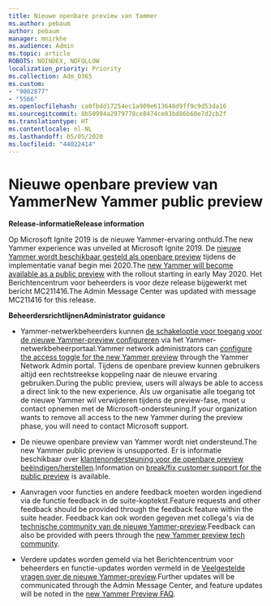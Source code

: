 ```yaml
---
title: Nieuwe openbare preview van Yammer
ms.author: pebaum
author: pebaum
manager: mnirkhe
ms.audience: Admin
ms.topic: article
ROBOTS: NOINDEX, NOFOLLOW
localization_priority: Priority
ms.collection: Adm_O365
ms.custom:
- "9002877"
- "5566"
ms.openlocfilehash: ca0fbdd17254ec1a909e613648d9ff9c9d53da16
ms.sourcegitcommit: 8b50994a2979778ce8474ce83bd86b60e7d2cb2f
ms.translationtype: HT
ms.contentlocale: nl-NL
ms.lasthandoff: 05/05/2020
ms.locfileid: "44022414"
---
```

# <a name="new-yammer-public-preview"></a><span data-ttu-id="d0ac8-102">Nieuwe openbare preview van Yammer</span><span class="sxs-lookup"><span data-stu-id="d0ac8-102">New Yammer public preview</span></span>

<span data-ttu-id="d0ac8-103">**Release-informatie**</span><span class="sxs-lookup"><span data-stu-id="d0ac8-103">**Release information**</span></span>

<span data-ttu-id="d0ac8-104">Op Microsoft Ignite 2019 is de nieuwe Yammer-ervaring onthuld.</span><span class="sxs-lookup"><span data-stu-id="d0ac8-104">The new Yammer experience was unveiled at Microsoft Ignite 2019.</span></span> <span data-ttu-id="d0ac8-105">De [nieuwe Yammer wordt beschikbaar gesteld als openbare preview](https://docs.microsoft.com/yammer/get-started-with-yammer/newyammer-faq) tijdens de implementatie vanaf begin mei 2020.</span><span class="sxs-lookup"><span data-stu-id="d0ac8-105">The [new Yammer will become available as a public preview](https://docs.microsoft.com/yammer/get-started-with-yammer/newyammer-faq) with the rollout starting in early May 2020.</span></span> <span data-ttu-id="d0ac8-106">Het Berichtencentrum voor beheerders is voor deze release bijgewerkt met bericht MC211416.</span><span class="sxs-lookup"><span data-stu-id="d0ac8-106">The Admin Message Center was updated with message MC211416 for this release.</span></span>

<span data-ttu-id="d0ac8-107">**Beheerdersrichtlijnen**</span><span class="sxs-lookup"><span data-stu-id="d0ac8-107">**Administrator guidance**</span></span>

- <span data-ttu-id="d0ac8-108">Yammer-netwerkbeheerders kunnen [de schakeloptie voor toegang voor de nieuwe Yammer-preview configureren](https://docs.microsoft.com/yammer/get-started-with-yammer/administrative-settings-opt-in-newyammer) via het Yammer-netwerkbeheerportaal.</span><span class="sxs-lookup"><span data-stu-id="d0ac8-108">Yammer network administrators can [configure the access toggle for the new Yammer preview](https://docs.microsoft.com/yammer/get-started-with-yammer/administrative-settings-opt-in-newyammer) through the Yammer Network Admin portal.</span></span> <span data-ttu-id="d0ac8-109">Tijdens de openbare preview kunnen gebruikers altijd een rechtstreekse koppeling naar de nieuwe ervaring gebruiken.</span><span class="sxs-lookup"><span data-stu-id="d0ac8-109">During the public preview, users will always be able to access a direct link to the new experience.</span></span> <span data-ttu-id="d0ac8-110">Als uw organisatie alle toegang tot de nieuwe Yammer wil verwijderen tijdens de preview-fase, moet u contact opnemen met de Microsoft-ondersteuning.</span><span class="sxs-lookup"><span data-stu-id="d0ac8-110">If your organization wants to remove all access to the new Yammer during the preview phase, you will need to contact Microsoft support.</span></span>

- <span data-ttu-id="d0ac8-111">De nieuwe openbare preview van Yammer wordt niet ondersteund.</span><span class="sxs-lookup"><span data-stu-id="d0ac8-111">The new Yammer public preview is unsupported.</span></span> <span data-ttu-id="d0ac8-112">Er is informatie beschikbaar over [klantenondersteuning voor de openbare preview beëindigen/herstellen](https://docs.microsoft.com/yammer/get-started-with-yammer/newyammer-faq#yammer-preview-customer-support).</span><span class="sxs-lookup"><span data-stu-id="d0ac8-112">Information on [break/fix customer support for the public preview](https://docs.microsoft.com/yammer/get-started-with-yammer/newyammer-faq#yammer-preview-customer-support) is available.</span></span>

- <span data-ttu-id="d0ac8-113">Aanvragen voor functies en andere feedback moeten worden ingediend via de functie feedback in de suite-koptekst.</span><span class="sxs-lookup"><span data-stu-id="d0ac8-113">Feature requests and other feedback should be provided through the feedback feature within the suite header.</span></span> <span data-ttu-id="d0ac8-114">Feedback kan ook worden gegeven met collega's via de [technische community van de nieuwe Yammer-preview](https://techcommunity.microsoft.com/t5/new-yammer-preview/bd-p/NewYammerPreview).</span><span class="sxs-lookup"><span data-stu-id="d0ac8-114">Feedback can also be provided with peers through the [new Yammer preview tech community](https://techcommunity.microsoft.com/t5/new-yammer-preview/bd-p/NewYammerPreview).</span></span>

- <span data-ttu-id="d0ac8-115">Verdere updates worden gemeld via het Berichtencentrum voor beheerders en functie-updates worden vermeld in de [Veelgestelde vragen over de nieuwe Yammer-preview](https://docs.microsoft.com/yammer/get-started-with-yammer/newyammer-faq).</span><span class="sxs-lookup"><span data-stu-id="d0ac8-115">Further updates will be communicated through the Admin Message Center, and feature updates will be noted in the [new Yammer Preview FAQ](https://docs.microsoft.com/yammer/get-started-with-yammer/newyammer-faq).</span></span>

